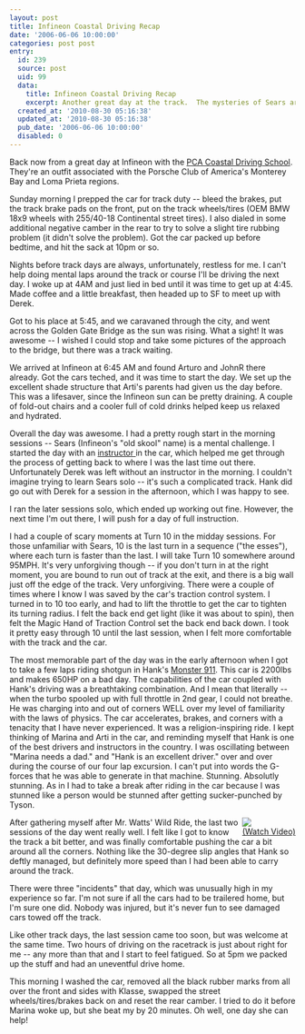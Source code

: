 ```yaml
---
layout: post
title: Infineon Coastal Driving Recap
date: '2006-06-06 10:00:00'
categories: post post
entry:
  id: 239
  source: post
  uid: 99
  data:
    title: Infineon Coastal Driving Recap
    excerpt: Another great day at the track.  The mysteries of Sears are slowly unlocked...
  created_at: '2010-08-30 05:16:38'
  updated_at: '2010-08-30 05:16:38'
  pub_date: '2006-06-06 10:00:00'
  disabled: 0
---
```

Back now from a great day at Infineon with the <a href='http://coastaldriving.org/'>PCA Coastal Driving School</a>.  They're an outfit associated with the Porsche Club of America's Monterey Bay and Loma Prieta regions.

Sunday morning I prepped the car for track duty -- bleed the brakes, put the track brake pads on the front, put on the track wheels/tires (OEM BMW 18x9 wheels with 255/40-18 Continental street tires).  I also dialed in some additional negative camber in the rear to try to solve a slight tire rubbing problem (it didn't solve the problem).  Got the car packed up before bedtime, and hit the sack at 10pm or so.

Nights before track days are always, unfortunately, restless for me.  I can't help doing mental laps around the track or course I'll be driving the next day.  I woke up at 4AM and just lied in bed until it was time to get up at 4:45.  Made coffee and a little breakfast, then headed up to SF to meet up with Derek.  

Got to his place at 5:45, and we caravaned through the city, and went across the Golden Gate Bridge as the sun was rising.  What a sight!  It was awesome -- I wished I could stop and take some pictures of the  approach to the bridge, but there was a track waiting.

We arrived at Infineon at 6:45 AM and found Arturo and JohnR there already.  Got the cars teched, and it was time to start the day.  We set up the excellent shade structure that Arti's parents had given us the day before.   This was a lifesaver, since the Infineon sun can be pretty draining.  A couple of fold-out chairs and a cooler full of cold drinks helped keep us relaxed and hydrated.

Overall the day was awesome.  I had a pretty rough start in the morning sessions -- Sears (Infineon's "old skool" name) is a mental challenge.  I started the day with an <a href='http://coastaldriving.org/images/candy/chp1.jpg'>instructor </a>in the car, which helped me get through the process of getting back to where I was the last time out there.  Unfortunately Derek was left without an instructor in the morning.  I couldn't imagine trying to learn Sears solo -- it's such a complicated track.  Hank did go out with Derek for a session in the afternoon, which I was happy to see.

I ran the later sessions solo, which ended up working out fine.  However, the next time I'm out there, I will push for a day of full instruction.  

I had a couple of scary moments at Turn 10 in the midday sessions.  For those unfamiliar with Sears, 10 is the last turn in a sequence ("the esses"), where each turn is faster than the last.  I will take Turn 10 somewhere around 95MPH.  It's very unforgiving though -- if you don't turn in at the right moment, you are bound to run out of track at the exit, and there is a big wall just off the edge of the track.  Very unforgiving.  There were a couple of times where I know I was saved by the car's traction control system.  I turned in to 10 too early, and had to lift the throttle to get the car to tighten its turning radius.  I felt the back end get light (like it was about to spin), then felt the Magic Hand of Traction Control set the back end back down.  I took it pretty easy through 10 until the last session, when I felt more comfortable with the track and the car.

The most memorable part of the day was in the early afternoon when I got to take a few laps riding shotgun in Hank's <a href='http://coastaldriving.org/images/slideshow/1.jpg'>Monster 911</a>.  This car is 2200lbs and makes 650HP on a bad day.  The capabilities of the car coupled with Hank's driving was a breathtaking combination.  And I mean that literally -- when the turbo spooled up with full throttle in 2nd gear, I could not breathe.  He was charging into and out of corners WELL over my level of familiarity with the laws of physics.  The car accelerates, brakes, and corners with a tenacity that I have never experienced.  It was a religion-inspiring ride.  I kept thinking of Marina and Arti in the car, and reminding myself that Hank is one of the best drivers and instructors in the country.  I was oscillating between "Marina needs a dad." and "Hank is an excellent driver." over and over during the course of our four lap excursion.  I can't put into words the G-forces that he was able to generate in that machine.  Stunning.  Absolutly stunning.  As in I had to take a break after riding in the car because I was stunned like a person would be stunned after getting sucker-punched by Tyson.

<div style='float:right'><a href='http://www.thenobot.org/video/watch.php?20060605-infineon_5th_session.mov'><img src='http://www.thenobot.org/video/video.thenobot.org/20060605-infineon_5th_session.mov.jpg'><br>(Watch Video)</a></div>After gathering myself after Mr. Watts' Wild Ride, the last two sessions of the day went really well.  I felt like I got to know the track a bit better, and was finally comfortable pushing the car a bit around all the corners.  Nothing like the 30-degree slip angles that Hank so deftly managed, but definitely more speed than I had been able to carry around the track.

There were three "incidents" that day, which was unusually high in my experience so far.  I'm not sure if all the cars had to be trailered home, but I'm sure one did.  Nobody was injured, but it's never fun to see damaged cars towed off the track.

Like other track days, the last session came too soon, but was welcome at the same time.  Two hours of driving on the racetrack is just about right for me -- any more than that and I start to feel fatigued.  So at 5pm we packed up the stuff and had an uneventful drive home.

This morning I washed the car, removed all the black rubber marks from all over the front and sides with Klasse, swapped the street wheels/tires/brakes back on and reset the rear camber.  I tried to do it before Marina woke up, but she beat my by 20 minutes.  Oh well, one day she can help!
